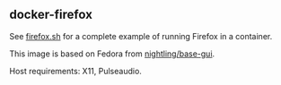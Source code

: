 ## docker-firefox

See [firefox.sh](https://github.com/Nightling/dockerfiles/blob/master/_desktop/firefox/firefox.sh)
for a complete example of running Firefox in a container.

This image is based on Fedora from
[nightling/base-gui](https://github.com/Nightling/dockerfiles/blob/master/_desktop/base-gui).

Host requirements: X11, Pulseaudio.
